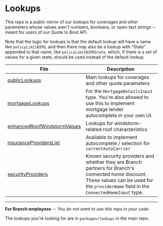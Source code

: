 # Lookups

This repo is a public mirror of our lookups for coverages and other parameters whose values aren't numbers, booleans, or open-text strings -- meant for users of our Quote to Bind API.

Note that the logic for lookups is that the default lookup will have a name like `policyLimitBIPD`, and then there may also be a lookup with “State” appended to that name, like `policyLimitBIPDState`, which, if there is a set of values for a given state, should be used instead of the default lookup.

| File                                                                                                          | Description                                                                                                                    |
| ------------------------------------------------------------------------------------------------------------- | ------------------------------------------------------------------------------------------------------------------------------ |
| [publicLookups](https://github.com/gobranch/lookups/blob/main/publicLookups.json)                             | Main lookups for coverages and other quote parameters                                                                          |
| [mortgageLookups](https://github.com/gobranch/lookups/blob/main/mortgageLookups.json)                         | For the `MortgageDetailsInput` type. You're also allowed to use this to implement mortgage lender autocomplete in your own UI. |
| [enhancedRoofWindstormValues](https://github.com/gobranch/lookups/blob/main/enhancedRoofWindstormValues.json) | Lookups for windstorm-related roof characteristics                                                                             |
| [insuranceProvidersList](https://github.com/gobranch/lookups/blob/main/insuranceProvidersList.json)           | Available to implement autocomplete / selection for `currentAutoCarrier`                                                       |
| [securityProviders](https://github.com/gobranch/lookups/blob/main/securityProviders.json)                     | Known security providers and whether they are Branch partners for Branch's connected home discount. These values can be used for the `providerName` field in the `ConnectedHomeInput` type. |

---

**For Branch employees** -- _You do not want to use this repo in your code._

The lookups you're looking for are in `packages/lookups` in the main repo.
